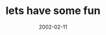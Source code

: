 ---
layout: base.njk
title : 'lets have some fun' 
view_title : 'lets have some fun' 
year : '2002' 
date : '2002-02-11' 
img_file : '/drawing/letshavesomefun.png' 
html_file : 'letshavesomefun' 
next_html : 'theoneinthefarback.html' 
year_order : '21' 
permalink : "title/{{html_file}}.html"
---